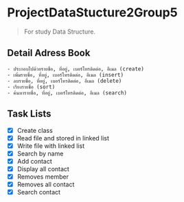 # ProjectDataStucture2Group5
> For study Data Structure.
## Detail Adress Book
```
- ประกอบไปด้วยรายชื่อ, ที่อยู่, เบอร์โทรติดต่อ, อีเมล (create)
- เพิ่มรายชื่อ, ที่อยู่, เบอร์โทรติดต่อ, อีเมล (insert)
- ลบรายชื่อ, ที่อยู่, เบอร์โทรติดต่อ, อีเมล (delete)
- เรียงรายชื่อ (sort)
- ค้นหารายชื่อ, ที่อยู่, เบอร์โทรติดต่อ, อีเมล (search)
```

## Task Lists
- [x] Create class
- [x] Read file and stored in linked list
- [x] Write file with linked list
- [x] Search by name
- [x] Add contact
- [x] Display all contact
- [x] Removes member
- [x] Removes all contact
- [x] Search contact